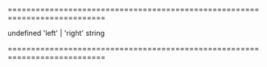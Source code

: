 <!--**
/*-------------------------------------------
    Auto-generated file. Do not modify.
-------------------------------------------

**-->
===========================================================================
<!--default-->undefined<!--/default-->
<!--acceptValues-->'left' | 'right'<!--/acceptValues-->
<!--type-->string<!--/type-->
===========================================================================

<!--shortDescription-->

<!--/shortDescription-->

<!--fullDescription-->

<!--/fullDescription-->